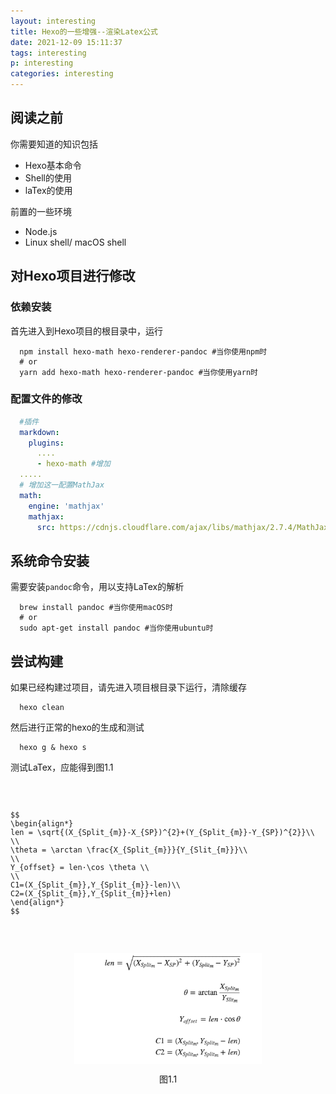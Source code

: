 ```yaml
---
layout: interesting
title: Hexo的一些增强--渲染Latex公式
date: 2021-12-09 15:11:37
tags: interesting
p: interesting
categories: interesting
---
```


<!-- toc -->

## 阅读之前

你需要知道的知识包括
+ Hexo基本命令
+ Shell的使用
+ laTex的使用

前置的一些环境
+ Node.js
+ Linux shell/ macOS shell

## 对Hexo项目进行修改
### 依赖安装
首先进入到Hexo项目的根目录中，运行
``` shell
  npm install hexo-math hexo-renderer-pandoc #当你使用npm时
  # or
  yarn add hexo-math hexo-renderer-pandoc #当你使用yarn时
```

### 配置文件的修改
``` yml
  #插件
  markdown:
    plugins:
      ....
      - hexo-math #增加
  .....
  # 增加这一配置MathJax
  math:
    engine: 'mathjax'
    mathjax:
      src: https://cdnjs.cloudflare.com/ajax/libs/mathjax/2.7.4/MathJax.js?config=TeX-MML-AM_CHTML
```

## 系统命令安装
需要安装`pandoc`命令，用以支持LaTex的解析
``` shell
  brew install pandoc #当你使用macOS时
  # or
  sudo apt-get install pandoc #当你使用ubuntu时
```

## 尝试构建
如果已经构建过项目，请先进入项目根目录下运行，清除缓存
``` shell
  hexo clean
```

然后进行正常的hexo的生成和测试
``` shell
  hexo g & hexo s
```

测试LaTex，应能得到图1.1
<code>
  <pre>
$$
\begin{align*}
len = \sqrt{(X_{Split_{m}}-X_{SP})^{2}+(Y_{Split_{m}}-Y_{SP})^{2}}\\
\\
\theta = \arctan \frac{X_{Split_{m}}}{Y_{Slit_{m}}}\\
\\
Y_{offset} = len·\cos \theta \\
\\
C1=(X_{Split_{m}},Y_{Split_{m}}-len)\\
C2=(X_{Split_{m}},Y_{Split_{m}}+len)
\end{align*}
$$
  </pre>
</code>
<div style="display:flex;justify-contnet:center;align-items:center;flex-direction: column;">
<img width="300px" src="/images/equations.png">
<p> 图1.1</p>
</div>